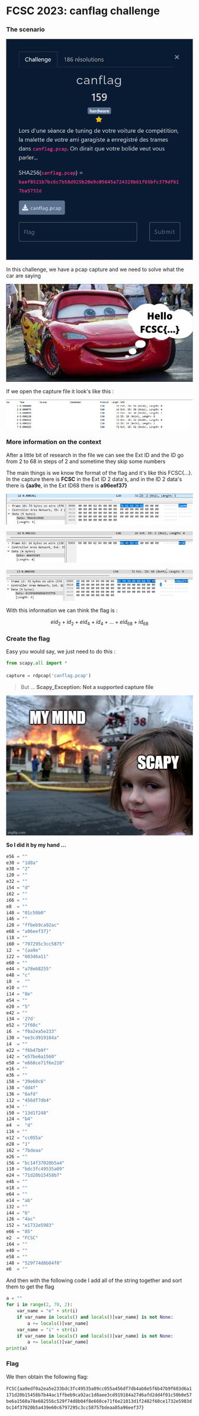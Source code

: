 # FCSC 2023: canflag challenge

### The scenario

![chall.png](image/chall.png)

In this challenge, we have a pcap capture and we need to solve what the car are saying 

![hello.png](image/hello.png)

If we open the capture file it look's like this :

![trame.png](image/trame.png)

### More information on the context

After a little bit of research in the file we can see the Ext ID and the ID go from 2 to 68 in steps of 2 and sometime they skip some numbers 

The main things is we know the format of the flag and it's like this FCSC{...}. In the capture there is **FCSC** in the Ext ID 2 data's, and in the ID 2 data's there is **{aa9e**, in the Ext ID68 there is **a96eef37}**

![i2.png](image/i2.png)

![e2.png](image/e2.png)

![e68.png](image/e68.png)

With this information we can think the flag is : 

$$
eid_{2}+id_{2}+eid_{4}+id_{4} + ... + eid_{68} + id_{68}
$$

### Create the flag

Easy you would say, we just need to do this :

```python
from scapy.all import *

capture = rdpcap('canflag.pcap')
```

> But ... **Scapy_Exception: Not a supported capture file**

![scapy.jpg](image/scapy.jpg)

**So I did it by my hand ...**

```python
e56 = ""
e30 = "1d8a"
e38 = "2"
i20 = ""
e32 = ""
i54 = "d"
i62 = ""
i66 = ""
e8  = ""
i40 = "01c50b0"
i46 = ""
i28 = "ffbeb9ca92ac"
e68 = "a96eef37}"
i18 = ""
i60 = "797295c3cc5875"
i2  = "{aa9e"
i22 = "603d6a11"
e60 = ""
e44 = "a78e68255"
e48 = "c"
i8  =  ""
e10 = ""
i14 = "8e"
e54 = ""
e20 = "5"
e42 = ""
i34 = '27d'
e52 = "2f60c"
i6  = "f0a2ea5e233"
i30 = "ee3cd919184a"
i4  = ""
e22 = "f6b47b9f"
i42 = "e57be6a1560"
e50 = "e660ce71f6e210"
e16 = ""
e36 = ""
i58 = "39e60c6"
i38 = "dd4f"
i36 = "6afd"
i12 = "456df7db4"
e34 = ''
i50 = "13d1f248"
i24 = "b4"
e4  =  "d"
i16 = ""
e12 = "cc055a"
e28 = "1"
i62 = "7bdeaa"
e26 = ""
i56 = "bc14f37020b5a4"
i10 = "bdc3fc49535a09"
e24 = "71d20b15458b7"
e46 = ""
e18 = ""
e64 = ""
e14 = "ab"
i32 = ""
i44 = "6"
i26 = "4ac"
i52 = "e1732e5983"
e66 = "85"
e2  = "FCSC"
i64 = ""
e40 = ""
e58 = ""
i48 = "529f74d8b04f8"
e6  = ""
```

And then with the following code I add all of the string together and sort them to get the flag

```python
a = ""
for i in range(2, 70, 2):
    var_name = "e" + str(i)
    if var_name in locals() and locals()[var_name] is not None:
        a += locals()[var_name]
    var_name = "i" + str(i)
    if var_name in locals() and locals()[var_name] is not None:
        a += locals()[var_name]
print(a)
```

### Flag

We then obtain the following flag: 

`FCSC{aa9edf0a2ea5e233bdc3fc49535a09cc055a456df7db4ab8e5f6b47b9f603d6a1171d20b15458b7b44ac1ffbeb9ca92ac1d8aee3cd919184a27d6afd2dd4f01c50b0e57be6a1560a78e682556c529f74d8b04f8e660ce71f6e21013d1f2482f60ce1732e5983dbc14f37020b5a439e60c6797295c3cc58757bdeaa85a96eef37}
`
